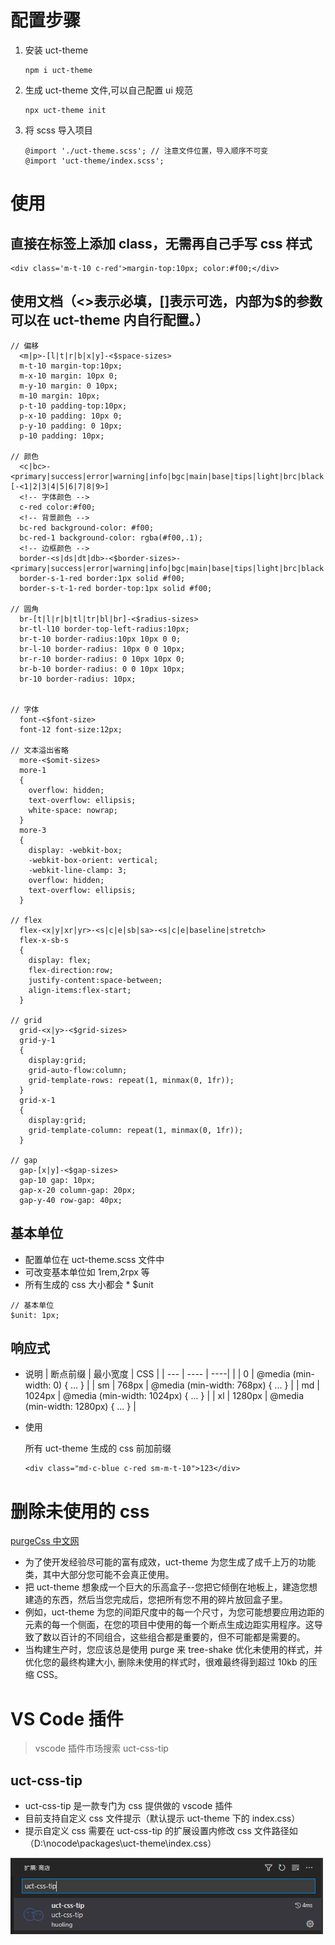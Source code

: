 # 配置步骤

1. 安装 uct-theme
   ```
   npm i uct-theme
   ```
2. 生成 uct-theme 文件,可以自己配置 ui 规范
   ```
   npx uct-theme init
   ```
3. 将 scss 导入项目

   ```
   @import './uct-theme.scss'; // 注意文件位置，导入顺序不可变
   @import 'uct-theme/index.scss';
   ```

# 使用

## 直接在标签上添加 class，无需再自己手写 css 样式

```
<div class='m-t-10 c-red'>margin-top:10px; color:#f00;</div>
```

## 使用文档（<>表示必填，[]表示可选，内部为$的参数可以在 uct-theme 内自行配置。）

```
// 偏移
  <m|p>-[l|t|r|b|x|y]-<$space-sizes>
  m-t-10 margin-top:10px;
  m-x-10 margin: 10px 0;
  m-y-10 margin: 0 10px;
  m-10 margin: 10px;
  p-t-10 padding-top:10px;
  p-x-10 padding: 10px 0;
  p-y-10 padding: 0 10px;
  p-10 padding: 10px;

// 颜色
  <c|bc>-<primary|success|error|warning|info|bgc|main|base|tips|light|brc|black|white|gray|dark|blue|skyblue|green|red|orange|yellow>[-<1|2|3|4|5|6|7|8|9>]
  <!-- 字体颜色 -->
  c-red color:#f00;
  <!-- 背景颜色 -->
  bc-red background-color: #f00;
  bc-red-1 background-color: rgba(#f00,.1);
  <!-- 边框颜色 -->
  border-<s|ds|dt|db>-<$border-sizes>-<primary|success|error|warning|info|bgc|main|base|tips|light|brc|black|white|gray|dark|blue|skyblue|green|red|orange|yellow>
  border-s-1-red border:1px solid #f00;
  border-s-t-1-red border-top:1px solid #f00;

// 圆角
  br-[t|l|r|b|tl|tr|bl|br]-<$radius-sizes>
  br-tl-l10 border-top-left-radius:10px;
  br-t-10 border-radius:10px 10px 0 0;
  br-l-10 border-radius: 10px 0 0 10px;
  br-r-10 border-radius: 0 10px 10px 0;
  br-b-10 border-radius: 0 0 10px 10px;
  br-10 border-radius: 10px;


// 字体
  font-<$font-size>
  font-12 font-size:12px;

// 文本溢出省略
  more-<$omit-sizes>
  more-1
  {
    overflow: hidden;
    text-overflow: ellipsis;
    white-space: nowrap;
  }
  more-3
  {
    display: -webkit-box;
    -webkit-box-orient: vertical;
    -webkit-line-clamp: 3;
    overflow: hidden;
    text-overflow: ellipsis;
  }

// flex
  flex-<x|y|xr|yr>-<s|c|e|sb|sa>-<s|c|e|baseline|stretch>
  flex-x-sb-s
  {
    display: flex;
    flex-direction:row;
    justify-content:space-between;
    align-items:flex-start;
  }

// grid
  grid-<x|y>-<$grid-sizes>
  grid-y-1
  {
    display:grid;
    grid-auto-flow:column;
    grid-template-rows: repeat(1, minmax(0, 1fr));
  }
  grid-x-1
  {
    display:grid;
    grid-template-column: repeat(1, minmax(0, 1fr));
  }

// gap
  gap-[x|y]-<$gap-sizes>
  gap-10 gap: 10px;
  gap-x-20 column-gap: 20px;
  gap-y-40 row-gap: 40px;

```

## 基本单位

- 配置单位在 uct-theme.scss 文件中
- 可改变基本单位如 1rem,2rpx 等
- 所有生成的 css 大小都会 \* $unit

```
// 基本单位
$unit: 1px;
```

## 响应式

- 说明
  | 断点前缀 | 最小宽度 | CSS |
  | --- | ---- | ----|
  | | 0 | @media (min-width: 0) { ... } |
  | sm | 768px | @media (min-width: 768px) { ... } |
  | md | 1024px | @media (min-width: 1024px) { ... } |
  | xl | 1280px | @media (min-width: 1280px) { ... } |

- 使用

  所有 uct-theme 生成的 css 前加前缀

  ```
  <div class="md-c-blue c-red sm-m-t-10">123</div>
  ```

# 删除未使用的 css

[purgeCss 中文网](https://purgecss.zcopy.site/plugins/webpack.html#installation)

- 为了使开发经验尽可能的富有成效，uct-theme 为您生成了成千上万的功能类，其中大部分您可能不会真正使用。
- 把 uct-theme 想象成一个巨大的乐高盒子--您把它倾倒在地板上，建造您想建造的东西，然后当您完成后，您把所有您不用的碎片放回盒子里。
- 例如，uct-theme 为您的间距尺度中的每一个尺寸，为您可能想要应用边距的元素的每一个侧面，在您的项目中使用的每一个断点生成边距实用程序。这导致了数以百计的不同组合，这些组合都是重要的，但不可能都是需要的。
- 当构建生产时，您应该总是使用 purge 来 tree-shake 优化未使用的样式，并优化您的最终构建大小, 删除未使用的样式时，很难最终得到超过 10kb 的压缩 CSS。

# VS Code 插件

> vscode 插件市场搜索 uct-css-tip

## uct-css-tip

- uct-css-tip 是一款专门为 css 提供做的 vscode 插件
- 目前支持自定义 css 文件提示（默认提示 uct-theme 下的 index.css）
- 提示自定义 css 需要在 uct-css-tip 的扩展设置内修改 css 文件路径如（D:\nocode\packages\uct-theme\index.css）

![uct-css-tip](2021-09-28-17-23-15.png)
